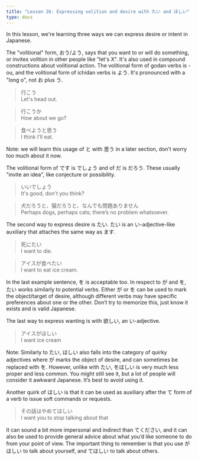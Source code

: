 ```yaml
---
title: "Lesson 26: Expressing volition and desire with たい and ほしい"
type: docs
---
```



In this lesson, we're learning three ways we can express desire or intent in Japanese.

The "volitional" form, おう/よう, says that you want to or will do something, or invites volition in other people like "let's X". It's also used in compound constructions about volitional action. The volitional form of godan verbs is -ou, and the volitional form of ichidan verbs is よう. It's pronounced with a "long o", not お plus う.

> 行こう  
> Let's head out.

> 行こうか  
> How about we go?

> 食べようと思う  
> I think I'll eat.


Note: we will learn this usage of と with 思う in a later section, don’t worry too much about it now.

The volitional form of です is でしょう and of だ is だろう. These usually "invite an idea", like conjecture or possibility. 

> いいでしょう  
> It's good, don't you think? 

> 犬だろうと、猫だろうと、なんでも問題ありません  
> Perhaps dogs, perhaps cats; there’s no problem whatsoever.


The second way to express desire is たい. たい is an い-adjective-like auxiliary that attaches the same way as ます. 

> 死にたい  
> I want to die.

> アイスが食べたい  
> I want to eat ice cream.


In the last example sentence, を is acceptable too. In respect to が and を, たい works similarly to potential verbs. Either が or を can be used to mark the object/target of desire, although different verbs may have specific preferences about one or the other. Don’t try to memorize this, just know it exists and is valid Japanese. 

The last way to express wanting is with 欲しい, an い-adjective.

> アイスがほしい  
> I want ice cream

Note: Similarly to たい, ほしい also falls into the category of quirky adjectives where が marks the object of desire, and can sometimes be replaced with を. However, unlike with たい, をほしい is very much less proper and less common. You might still see it, but a lot of people will consider it awkward Japanese. It’s best to avoid using it.

Another quirk of ほしい is that it can be used as auxiliary after the て form of a verb to issue soft commands or requests.

> その話はやめてほしい  
> I want you to stop talking about that


It can sound a bit more impersonal and indirect than てください, and it can also be used to provide general advice about what you’d like someone to do from your point of view. The important thing to remember is that you use がほしい to talk about yourself, and てほしい to talk about others.